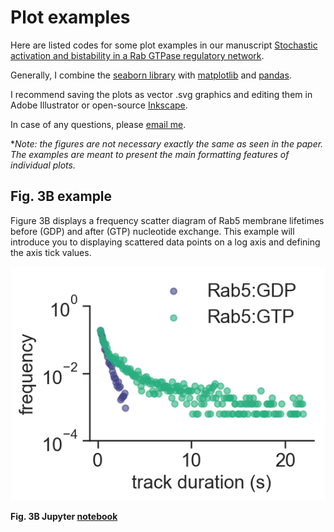 # Plot examples

Here are listed codes for some plot examples in our manuscript [Stochastic activation and bistability in a Rab GTPase regulatory network](https://www.biorxiv.org/content/10.1101/776567v1).

Generally, I combine the [seaborn library](http://seaborn.pydata.org/index.html) with [matplotlib](https://matplotlib.org/) and [pandas](https://pandas.pydata.org/).

I recommend saving the plots as vector .svg graphics and editing them in Adobe Illustrator or open-source [Inkscape](https://inkscape.org/).



In case of any questions, please [email me](mailto:ubezelja@ist.ac.at).





**Note: the figures are not necessary exactly the same as seen in the paper. The examples are meant to present the main formatting features of individual plots.*

## Fig. 3B example
Figure 3B displays a frequency scatter diagram of Rab5 membrane lifetimes before (GDP) and after (GTP) nucleotide exchange. This example will introduce you to displaying scattered data points on a log axis and defining the axis tick values.

![](fig3B_example.png)

**Fig. 3B Jupyter [notebook](Fig._3B_example.ipynb)**
